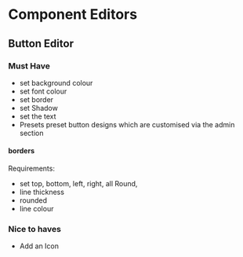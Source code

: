 # Component Editors

## Button Editor

### Must Have
* set background colour
* set font colour
* set border
* set Shadow
* set the text
* Presets preset button designs which are customised via the admin section

#### borders

Requirements:

* set top, bottom, left, right, all Round,
* line thickness
* rounded
* line colour

### Nice to haves

* Add an Icon
